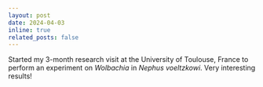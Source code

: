 ```yaml
---
layout: post
date: 2024-04-03
inline: true
related_posts: false
---
```


Started my 3-month research visit at the University of Toulouse, France to perform an experiment on *Wolbachia* in *Nephus voeltzkowi*. Very interesting results! 
